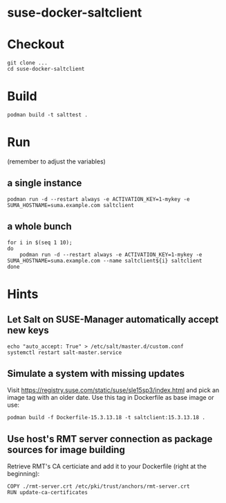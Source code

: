 # suse-docker-saltclient

# Checkout
```
git clone ...
cd suse-docker-saltclient
```

# Build
```
podman build -t salttest .
```

# Run

(remember to adjust the variables)

## a single instance
```
podman run -d --restart always -e ACTIVATION_KEY=1-mykey -e SUMA_HOSTNAME=suma.example.com saltclient
```

## a whole bunch
```
for i in $(seq 1 10); 
do 
	podman run -d --restart always -e ACTIVATION_KEY=1-mykey -e SUMA_HOSTNAME=suma.example.com --name saltclient${i} saltclient
done
```

# Hints

## Let Salt on SUSE-Manager automatically accept new keys
```
echo "auto_accept: True" > /etc/salt/master.d/custom.conf
systemctl restart salt-master.service
```

## Simulate a system with missing updates
Visit https://registry.suse.com/static/suse/sle15sp3/index.html and pick an image tag with an older date.
Use this tag in Dockerfile as base image or use:
```
podman build -f Dockerfile-15.3.13.18 -t saltclient:15.3.13.18 .
```

## Use host's RMT server connection as package sources for image building
Retrieve RMT's CA certiciate and add it to your Dockerfile (right at the beginning):
```
COPY ./rmt-server.crt /etc/pki/trust/anchors/rmt-server.crt
RUN update-ca-certificates
```


